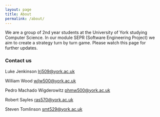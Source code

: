 ```yaml
---
layout: page
title: About
permalink: /about/
---
```


We are a group of 2nd year students at the University of York studying Computer Science. In our module SEPR (Software Engineering Project) we aim to create a strategy turn by turn game. Please watch this page for further updates.

### Contact us

Luke Jenkinson [lrj509@york.ac.uk](mailto:lrj509@york.ac.uk)

William Wood [wjlw500@york.ac.uk](mailto:wjlw500@york.ac.uk)

Pedro Machado Wigderowitz [phmw500@york.ac.uk](mailto:phmw500@york.ac.uk)

Robert Sayles [ras570@york.ac.uk](mailto:ras570@york.ac.uk)

Steven Tomlinson [smt529@york.ac.uk](mailto:smt529@york.ac.uk)
